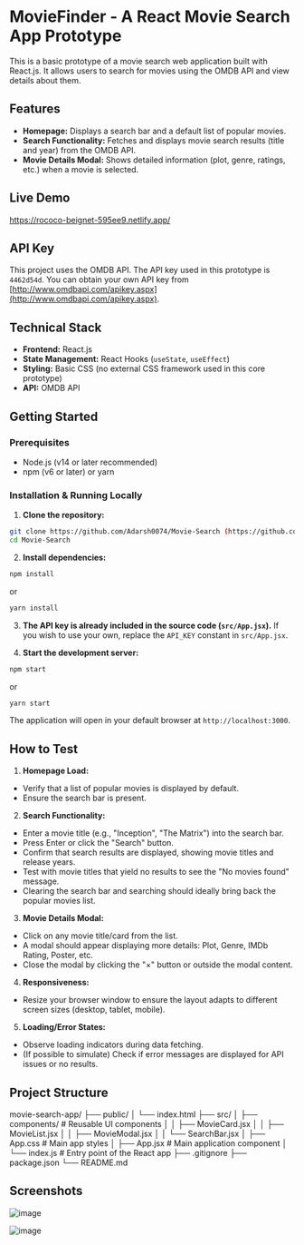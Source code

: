 # MovieFinder - A React Movie Search App Prototype

This is a basic prototype of a movie search web application built with React.js. It allows users to search for movies using the OMDB API and view details about them.

## Features

* **Homepage:** Displays a search bar and a default list of popular movies.
* **Search Functionality:** Fetches and displays movie search results (title and year) from the OMDB API.
* **Movie Details Modal:** Shows detailed information (plot, genre, ratings, etc.) when a movie is selected.

## Live Demo 

https://rococo-beignet-595ee9.netlify.app/

## API Key

This project uses the OMDB API. The API key used in this prototype is `4462d54d`.
You can obtain your own API key from [http://www.omdbapi.com/apikey.aspx](http://www.omdbapi.com/apikey.aspx).

## Technical Stack

* **Frontend:** React.js
* **State Management:** React Hooks (`useState`, `useEffect`)
* **Styling:** Basic CSS (no external CSS framework used in this core prototype)
* **API:** OMDB API

## Getting Started

### Prerequisites

* Node.js (v14 or later recommended)
* npm (v6 or later) or yarn

### Installation & Running Locally

1. **Clone the repository:**
```bash
git clone https://github.com/Adarsh0074/Movie-Search (https://github.com/Adarsh0074/Movie-Search)
cd Movie-Search
```

2. **Install dependencies:**
```bash
npm install
```
or
```bash
yarn install
```

3. **The API key is already included in the source code (`src/App.jsx`).**
If you wish to use your own, replace the `API_KEY` constant in `src/App.jsx`.

4. **Start the development server:**
```bash
npm start
```
or
```bash
yarn start
```
The application will open in your default browser at `http://localhost:3000`.

## How to Test

1. **Homepage Load:**
* Verify that a list of popular movies is displayed by default.
* Ensure the search bar is present.

2. **Search Functionality:**
* Enter a movie title (e.g., "Inception", "The Matrix") into the search bar.
* Press Enter or click the "Search" button.
* Confirm that search results are displayed, showing movie titles and release years.
* Test with movie titles that yield no results to see the "No movies found" message.
* Clearing the search bar and searching should ideally bring back the popular movies list.

3. **Movie Details Modal:**
* Click on any movie title/card from the list.
* A modal should appear displaying more details: Plot, Genre, IMDb Rating, Poster, etc.
* Close the modal by clicking the "×" button or outside the modal content.

4. **Responsiveness:**
* Resize your browser window to ensure the layout adapts to different screen sizes (desktop, tablet, mobile).

5. **Loading/Error States:**
* Observe loading indicators during data fetching.
* (If possible to simulate) Check if error messages are displayed for API issues or no results.

## Project Structure
movie-search-app/
├── public/
│ └── index.html
├── src/
│ ├── components/ # Reusable UI components
│ │ ├── MovieCard.jsx
│ │ ├── MovieList.jsx
│ │ ├── MovieModal.jsx
│ │ └── SearchBar.jsx
│ ├── App.css # Main app styles
│ ├── App.jsx # Main application component
│ └── index.js # Entry point of the React app
├── .gitignore
├── package.json
└── README.md

## Screenshots 
![image](https://github.com/user-attachments/assets/05e0f230-6d24-40e3-a56c-873856d2863a)



![image](https://github.com/user-attachments/assets/870de090-e63d-461e-bad7-fdc9eddd858a)



